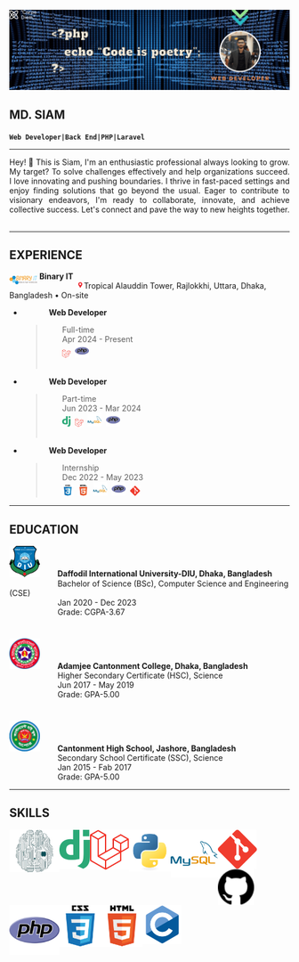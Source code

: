 ![Banner](imgs/banner.gif)  

## __MD. SIAM__  
**`Web Developer|Back End|PHP|Laravel`**  
___

<div style="text-align: justify;">
Hey! 👋 This is Siam, I'm an enthusiastic professional always looking to grow. My target? To solve challenges effectively and help organizations succeed. I love innovating and pushing boundaries. I thrive in fast-paced settings and enjoy finding solutions that go beyond the usual. Eager to contribute to visionary endeavors, I'm ready to collaborate, innovate, and achieve collective success. Let's connect and pave the way to new heights together.
</div><br>

___
## EXPERIENCE

<img align="left" alt="binary-it" width="50px;" src="imgs/logo.png" style="margin-top:8px;">&nbsp;__Binary IT__  
&nbsp;&nbsp;&nbsp;&nbsp;&nbsp;&nbsp;&nbsp;&nbsp;&nbsp;&nbsp;&nbsp;&nbsp;&nbsp;&nbsp;&nbsp;&nbsp;&nbsp;&nbsp;<img alt="location_bar" width="13px;" src="imgs/location_bar.png">Tropical Alauddin Tower, Rajlokkhi, Uttara, Dhaka, Bangladesh • On-site  

- &nbsp;&nbsp;&nbsp;&nbsp;&nbsp;&nbsp;&nbsp;&nbsp;&nbsp;&nbsp;&nbsp;&nbsp;__Web Developer__  
  >&nbsp;&nbsp;&nbsp;&nbsp;&nbsp;&nbsp;&nbsp;&nbsp;Full-time  
&nbsp;&nbsp;&nbsp;&nbsp;&nbsp;&nbsp;&nbsp;&nbsp;Apr 2024 - Present  
&nbsp;&nbsp;&nbsp;&nbsp;&nbsp;&nbsp;&nbsp;&nbsp;<img alt="laravel" width="15px;" src="imgs/laravel.png">&nbsp;&nbsp;<img alt="php" width="25px;" src="imgs/php-original.svg"><br><br>
- &nbsp;&nbsp;&nbsp;&nbsp;&nbsp;&nbsp;&nbsp;&nbsp;&nbsp;&nbsp;&nbsp;&nbsp;__Web Developer__  
  >&nbsp;&nbsp;&nbsp;&nbsp;&nbsp;&nbsp;&nbsp;&nbsp;Part-time  
&nbsp;&nbsp;&nbsp;&nbsp;&nbsp;&nbsp;&nbsp;&nbsp;Jun 2023 - Mar 2024  
&nbsp;&nbsp;&nbsp;&nbsp;&nbsp;&nbsp;&nbsp;&nbsp;<img alt="django" width="15px;" src="imgs/django.svg">&nbsp;&nbsp;<img alt="laravel" width="15px;" src="imgs/laravel.png">&nbsp;&nbsp;<img alt="mysql" width="25px;" src="imgs/mysql-original-wordmark.svg">&nbsp;&nbsp;<img alt="php" width="25px;" src="imgs/php-original.svg"><br><br>
- &nbsp;&nbsp;&nbsp;&nbsp;&nbsp;&nbsp;&nbsp;&nbsp;&nbsp;&nbsp;&nbsp;&nbsp;__Web Developer__  
  >&nbsp;&nbsp;&nbsp;&nbsp;&nbsp;&nbsp;&nbsp;&nbsp;Internship  
&nbsp;&nbsp;&nbsp;&nbsp;&nbsp;&nbsp;&nbsp;&nbsp;Dec 2022 - May 2023  
&nbsp;&nbsp;&nbsp;&nbsp;&nbsp;&nbsp;&nbsp;&nbsp;<img alt="css" width="20px;" src="imgs/css3-original-wordmark.svg">&nbsp;&nbsp;<img alt="html" width="20px;" src="imgs/html5-original-wordmark.svg">&nbsp;&nbsp;<img alt="mysql" width="25px;" src="imgs/mysql-original-wordmark.svg">&nbsp;&nbsp;<img alt="php" width="25px;" src="imgs/php-original.svg">&nbsp;&nbsp;<img alt="git" width="18px;" src="imgs/git-scm-icon.svg">
___

## EDUCATION
<img alt="diu" width="55px;" src="imgs/diu_logo.png" style="margin-top:">&nbsp;&nbsp;&nbsp;&nbsp;&nbsp;&nbsp;&nbsp;&nbsp;__Daffodil International University-DIU, Dhaka, Bangladesh__  
&nbsp;&nbsp;&nbsp;&nbsp;&nbsp;&nbsp;&nbsp;&nbsp;&nbsp;&nbsp;&nbsp;&nbsp;&nbsp;&nbsp;&nbsp;&nbsp;&nbsp;&nbsp;&nbsp;&nbsp;&nbsp;&nbsp;Bachelor of Science (BSc), Computer Science and Engineering (CSE)  
&nbsp;&nbsp;&nbsp;&nbsp;&nbsp;&nbsp;&nbsp;&nbsp;&nbsp;&nbsp;&nbsp;&nbsp;&nbsp;&nbsp;&nbsp;&nbsp;&nbsp;&nbsp;&nbsp;&nbsp;&nbsp;&nbsp;Jan 2020 - Dec 2023  
&nbsp;&nbsp;&nbsp;&nbsp;&nbsp;&nbsp;&nbsp;&nbsp;&nbsp;&nbsp;&nbsp;&nbsp;&nbsp;&nbsp;&nbsp;&nbsp;&nbsp;&nbsp;&nbsp;&nbsp;&nbsp;&nbsp;Grade: CGPA-3.67  <br>
#
<img alt="acc" width="55px;" src="imgs/ACC_logo.png" style="margin-top:">&nbsp;&nbsp;&nbsp;&nbsp;&nbsp;&nbsp;&nbsp;&nbsp;__Adamjee Cantonment College, Dhaka, Bangladesh__  
&nbsp;&nbsp;&nbsp;&nbsp;&nbsp;&nbsp;&nbsp;&nbsp;&nbsp;&nbsp;&nbsp;&nbsp;&nbsp;&nbsp;&nbsp;&nbsp;&nbsp;&nbsp;&nbsp;&nbsp;&nbsp;&nbsp;Higher Secondary Certificate (HSC), Science  
&nbsp;&nbsp;&nbsp;&nbsp;&nbsp;&nbsp;&nbsp;&nbsp;&nbsp;&nbsp;&nbsp;&nbsp;&nbsp;&nbsp;&nbsp;&nbsp;&nbsp;&nbsp;&nbsp;&nbsp;&nbsp;&nbsp;Jun 2017 - May 2019  
&nbsp;&nbsp;&nbsp;&nbsp;&nbsp;&nbsp;&nbsp;&nbsp;&nbsp;&nbsp;&nbsp;&nbsp;&nbsp;&nbsp;&nbsp;&nbsp;&nbsp;&nbsp;&nbsp;&nbsp;&nbsp;&nbsp;Grade: GPA-5.00  <br>
#
<img alt="chsj" width="55px;" src="imgs/CHSJ_logo.png" style="margin-top:">&nbsp;&nbsp;&nbsp;&nbsp;&nbsp;&nbsp;&nbsp;&nbsp;__Cantonment High School, Jashore, Bangladesh__  
&nbsp;&nbsp;&nbsp;&nbsp;&nbsp;&nbsp;&nbsp;&nbsp;&nbsp;&nbsp;&nbsp;&nbsp;&nbsp;&nbsp;&nbsp;&nbsp;&nbsp;&nbsp;&nbsp;&nbsp;&nbsp;&nbsp;Secondary School Certificate (SSC), Science  
&nbsp;&nbsp;&nbsp;&nbsp;&nbsp;&nbsp;&nbsp;&nbsp;&nbsp;&nbsp;&nbsp;&nbsp;&nbsp;&nbsp;&nbsp;&nbsp;&nbsp;&nbsp;&nbsp;&nbsp;&nbsp;&nbsp;Jan 2015 - Fab 2017  
&nbsp;&nbsp;&nbsp;&nbsp;&nbsp;&nbsp;&nbsp;&nbsp;&nbsp;&nbsp;&nbsp;&nbsp;&nbsp;&nbsp;&nbsp;&nbsp;&nbsp;&nbsp;&nbsp;&nbsp;&nbsp;&nbsp;Grade: GPA-5.00


___

## SKILLS
<img align="left" alt="deep learnig" width="90px;" src="imgs/DL_logo.png">
<img align="left" alt="django" width="55px;" src="imgs/django.svg">
<img align="left" alt="laravel" width="70px;" src="imgs/laravel.png">
<img align="left" alt="python" width="75px;" src="imgs/python-original.svg">
<img align="left" alt="mysql" width="85px;" src="imgs/mysql-original-wordmark.svg">
<img align="left" alt="git" width="70px;" src="imgs/git-scm-icon.svg">
<img align="left" alt="github" width="65px;" src="imgs/github.svg">
<img align="left" alt="php" width="90px;" src="imgs/php-original.svg">
<img align="left" alt="css" width="75px;" src="imgs/css3-original-wordmark.svg">
<img align="left" alt="html" width="75px;" src="imgs/html5-original-wordmark.svg">
<img align="left" alt="c" width="70px;" src="imgs/c-original.svg">

